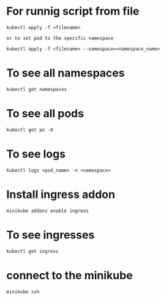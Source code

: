 # For runnig script from file

```
kubectl apply -f <filename>

or to set pod to the specific namespace

kubectl apply -f <filename> --namespace=<namespace_name>
```

# To see all namespaces

```
kubectl get namespaces
```

# To see all pods

```
kubectl get po -A
```

# To see logs

```
kubectl logs <pod_name> -n <namespace>
```

# Install ingress addon

```
minikube addons enable ingress
```

# To see ingresses

```
kubectl get ingress
```

# connect to the minikube

```
minikube ssh
```
